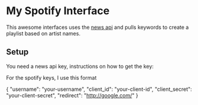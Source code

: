 # My Spotify Interface

This awesome interfaces uses the [news api](https://newsapi.org/) and pulls keywords to create a playlist based on artist names.



## Setup

You need a news api key, instructions on how to get the key:

For the spotify keys, I use this format

{
    "username": "your-username",
    "client_id": "your-client-id",
    "client_secret": "your-client-secret",
    "redirect": "http://google.com/"
}